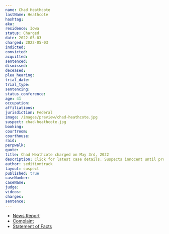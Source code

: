 ```yaml
---
name: Chad Heathcote
lastName: Heathcote
hashtag:
aka:
residence: Iowa
status: Charged
date: 2022-05-03
charged: 2022-05-03
indicted:
convicted:
acquitted:
sentenced:
dismissed:
deceased:
plea_hearing:
trial_date:
trial_type:
sentencing:
status_conference:
age: 41
occupation:
affiliations:
jurisdiction: Federal
image: /images/preview/chad-heathcote.jpg
suspect: chad-heathcote.jpg
booking:
courtroom:
courthouse:
raid:
perpwalk:
quote:
title: Chad Heathcote charged on May 3rd, 2022
description: Click for latest case details. Suspects innocent until proven guilty.
author: seditiontrack
layout: suspect
published: true
caseNumber: 
caseName:
judge:
videos:
charges:
sentence:
---
```

- [News Report](https://www.desmoinesregister.com/story/news/crime-and-courts/2022/05/05/chad-heathcote-adel-iowa-charged-two-offenses-january-6-2021-us-capitol-riot-washington-dc/9655987002/)
- [Complaint](https://www.justice.gov/usao-dc/case-multi-defendant/file/1499041/download)
- [Statement of Facts](https://www.justice.gov/usao-dc/case-multi-defendant/file/1499046/download)
